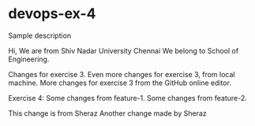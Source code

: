 # devops-ex-4
Sample description

Hi, We are from Shiv Nadar University Chennai
We belong to School of Engineering.

Changes for exercise 3.
Even more changes for exercise 3, from local machine.
More changes for exercise 3 from the GitHub online editor.

Exercise 4:
Some changes from feature-1.
Some changes from feature-2.

This change is from Sheraz
Another change made by Sheraz
